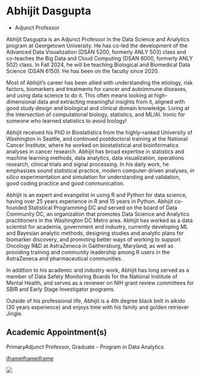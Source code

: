 # Abhijit Dasgupta

- Adjunct Professor

Abhijit Dasgupta is an Adjunct Professor in the Data Science and Analytics program at Georgetown University. He has co-led the development of the Advanced Data Visualization (DSAN 5200, formerly ANLY 503) class and co-teaches the Big Data and Cloud Computing (DSAN 6000, formerly ANLY 502) class. In Fall 2024, he will be teaching Biological and Biomedical Data Science (DSAN 6150). He has been on the faculty since 2020.

Most of Abhijit’s career has been allied with understanding the etiology, risk factors, biomarkers and treatments for cancer and autoimmune diseases, and using data science to do it. This often means looking at high-dimensional data and extracting meaningful insights from it, aligned with good study design and biological and clinical domain knowledge. Living at the intersection of computational biology, statistics, and ML/AI. Ironic for someone who learned statistics to avoid biology!

Abhijit received his PhD in Biostatistics from the highly-ranked University of Washington in Seattle, and continued postdoctoral training at the National Cancer Institute, where he worked on biostatistical and bioinformatics analyses in cancer research. Abhijit has broad expertise in statistics and machine learning methods, data analytics, data visualization, operations research, clinical trials and signal processing. In his daily work, he emphasizes sound statistical practice, modern computer-driven analyses, _in silico_ experimentation and simulation for understanding and validation, good coding practice and good communication.

Abhijit is an expert and evangelist in using R and Python for data science, having over 25 years experience in R and 15 years in Python. Abhijit co-founded Statistical Programming DC and served on the board of Data Community DC, an organization that promotes Data Science and Analytics practitioners in the Washington DC Metro area. Abhijit has worked as a data scientist for academia, government and industry, currently developing ML and Bayesian analytic methods, designing studies and analytic plans for biomarker discovery, and promoting better ways of working to support Oncology R&D at AstraZeneca in Gaithersburg, Maryland, as well as providing training and community leadership among R users in the AstraZeneca and pharmaceutical communities.

In addition to his academic and industry work, Abhijit has long served as a member of Data Safety Monitoring Boards for the National Institute of Mental Health, and serves as a reviewer on NIH grant review committees for SBIR and Early Stage Investigator programs.

Outside of his professional life, Abhijit is a 4th degree black belt in aikido (30 years experience) and enjoys time with his family and golden retriever Jingle.

## Academic Appointment(s)

PrimaryAdjunct Professor, Graduate - Program in Data Analytics

[iframe](https://td.doubleclick.net/td/ga/rul?tid=G-BSC82Y20RS&gacid=896227476.1743169532&gtm=45je53r0h2v9104488821z877583222za200zb77583222&dma=0&gcd=13l3l3l3l1l1&npa=0&pscdl=noapi&aip=1&fledge=1&frm=0&tag_exp=102482433~102788824~102803279~102813109~102887800~102926062~102976415&z=1784096294)[iframe](https://td.doubleclick.net/td/ga/rul?tid=G-PMZB7WHYPX&gacid=896227476.1743169532&gtm=45je53r0h2v9104793239z877583222za200zb77583222&dma=0&gcd=13l3l3l3l1l1&npa=0&pscdl=noapi&aip=1&fledge=1&frm=0&tag_exp=102482433~102788824~102803279~102813109~102887800~102926062~102964103&z=1509602895)[iframe](https://insight.adsrvr.org/track/up?adv=tz1xvy0&ref=https%3A%2F%2Fanalytics.georgetown.edu%2Fprofiles%2Fabhijit-dasgupta%2F&upid=a8id7gz&upv=1.1.0&paapi=1)

![](https://bat.bing.com/action/0?ti=13014621&tm=gtm002&Ver=2&mid=d014e8cc-bdc0-46db-9f8b-9507c71261cd&bo=1&sid=ebebcce00bda11f08f3c712ac2aab27a&vid=ebec5ed00bda11f0a682271940d94af0&vids=1&msclkid=N&pi=918639831&lg=en-US&sw=1280&sh=1024&sc=24&tl=Abhijit%20Dasgupta%20%7C%20Master%20of%20Science%20in%20Data%20Science%20%26%20Analytics%20%7C%20Georgetown%20University&p=https%3A%2F%2Fanalytics.georgetown.edu%2Fprofiles%2Fabhijit-dasgupta%2F&r=&lt=1455&evt=pageLoad&sv=1&cdb=AQAA&rn=544516)